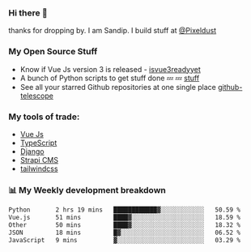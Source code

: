 ### Hi there 👋

thanks for dropping by.
I am Sandip. I build stuff at [@Pixeldust](github.com/pixeldust-in/)

###  **My Open Source Stuff**

 - Know if Vue Js version 3 is released -  [isvue3readyyet](https://github.com/sandiprb/isvue3readyyet)
 - A bunch of Python scripts to get stuff done 💤 💤 [stuff](https://github.com/sandiprb/stuff)
 - See all your starred Github repositories at one single place [github-telescope](https://github.com/sandiprb/github-telescope)



###  **My tools of trade:**
 - [Vue Js](https://github.com/vuejs/vue/)
 - [TypeScript](https://github.com/microsoft/TypeScript)
 - [Django](github.com/django/django)
 - [Strapi CMS](github.com/strapi/strapi)
 - [tailwindcss](https://github.com/tailwindlabs/tailwindcss)


###  📊 **My Weekly development breakdown**
<!--START_SECTION:waka-->

```txt
Python       2 hrs 19 mins   ████████████▓░░░░░░░░░░░░   50.59 %
Vue.js       51 mins         ████▓░░░░░░░░░░░░░░░░░░░░   18.59 %
Other        50 mins         ████▓░░░░░░░░░░░░░░░░░░░░   18.32 %
JSON         18 mins         █▓░░░░░░░░░░░░░░░░░░░░░░░   06.52 %
JavaScript   9 mins          ▓░░░░░░░░░░░░░░░░░░░░░░░░   03.29 %
```

<!--END_SECTION:waka-->
